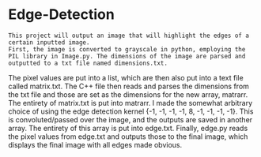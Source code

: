 # Edge-Detection
    This project will output an image that will highlight the edges of a certain inputted image. 
    First, the image is converted to grayscale in python, employing the PIL library in Image.py. The dimensions of the image are parsed and outputted to a txt file named dimensions.txt.
The pixel values are put into a list, which are then also put into a text file called matrix.txt. The C++ file then reads and parses the dimensions from the txt file and those are set as
the dimensions for the new array, matrarr. The entirety of matrix.txt is put into matrarr. I made the somewhat arbitrary choice of using the edge detection kernel {-1, -1, -1, -1, 8, -1, -1, -1, -1}.
This is convoluted/passed over the image, and the outputs are saved in another array. The entirety of this array is put into edge.txt. Finally, edge.py reads the pixel values from edge.txt and 
outputs those to the final image, which displays the final image with all edges made obvious.
